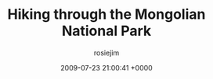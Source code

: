 ---
blog: travel
date: 2009-07-23 21:00:41 +0000
title: "Hiking through the Mongolian National Park"
author: rosiejim
permalink: /china-2009/three-nations/mongolia/töv/hiking-through-the-mongolian-national-park/
---